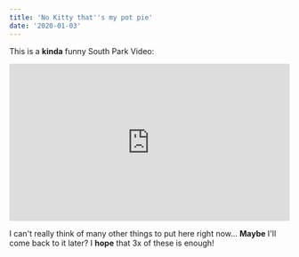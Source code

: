 ```yaml
---
title: 'No Kitty that''s my pot pie'
date: '2020-01-03'
---
```



This is a **kinda** funny South Park Video:

<!-- <iframe width="560" height="315" src="https://www.youtube-nocookie.com/embed/yugoFc79uh8?si=nsP2iHk3nhxEdxkI" title="YouTube video player" frameborder="0" allow="accelerometer; autoplay; clipboard-write; encrypted-media; gyroscope; picture-in-picture; web-share" referrerpolicy="strict-origin-when-cross-origin" allowfullscreen></iframe> -->


<div style="position: relative; padding-bottom: 56.25%; height: 0; overflow: hidden; max-width: 100%; background: #000;">
  <iframe 
    src="https://www.youtube.com/embed/yugoFc79uh8" 
    style="position: absolute; top: 0; left: 0; width: 100%; height: 100%;" 
    frameborder="0" 
    allowfullscreen>
  </iframe>
</div>

I can't really think of many other things to put here right now... **Maybe** I'll come back to it later? I **hope** that 3x of these is enough!